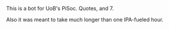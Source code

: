This is a bot for UoB's PiSoc. Quotes, and 7. 

Also it was meant to take much longer than one IPA-fueled hour.
